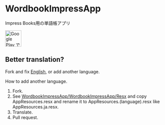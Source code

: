 # WordbookImpressApp
Impress Books用の単語帳アプリ

<a href='https://play.google.com/store/apps/details?id=com.github.kurema.WordbookImpressApp&pcampaignid=pcampaignidMKT-Other-global-all-co-prtnr-py-PartBadge-Mar2515-1'><img alt='Google Play で手に入れよう' src='https://play.google.com/intl/ja/badges/static/images/badges/ja_badge_web_generic.png' height='52px'/></a>

## Better translation?
Fork and fix [English](https://github.com/kurema/WordbookImpressApp/blob/master/WordbookImpressApp/WordbookImpressApp/WordbookImpressApp/Resx/AppResources.resx), or add another language.

How to add another language.
1. Fork.
2. See [WordbookImpressApp/WordbookImpressApp/Resx](https://github.com/kurema/WordbookImpressApp/tree/master/WordbookImpressApp/WordbookImpressApp/WordbookImpressApp/Resx) and copy AppResources.resx and rename it to AppResources.(language).resx like AppResources.ja.resx.
3. Translate.
4. Pull request.

